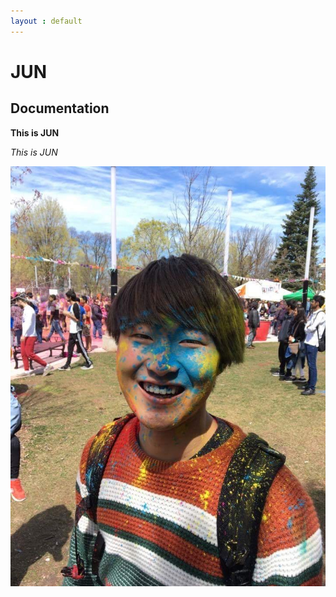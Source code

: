 ```yaml
---
layout : default
---
```


# JUN
## Documentation

**This is JUN**

_This is JUN_

![picture](https://github.com/BioClub/BHA5/blob/master/participants/jun/image/IMG_0005.JPG)
